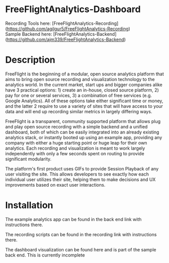 FreeFlightAnalytics-Dashboard
=============================

Recording Tools here: [FreeFlightAnalytics-Recording] (https://github.com/agilgur5/FreeFlightAnalytics-Recording) <br />
Sample Backend here: [FreeFlightAnalytics-Backend] (https://github.com/ajm339/FreeFlightAnalytics-Backend)

Description
=============================

FreeFlight is the beginning of a modular, open source analytics platform that aims to bring open source recording and visualization technology to the analytics world. In the current market, start ups and bigger companies alike have 3 practical options: 1) create an in-house, closed source platform, 2) pay for one or several services, 3) a combination of free services (e.g. Google Analytics). All of these options take either significant time or money, and the latter 2 require to use a variety of sites that will have access to your data and will end up recording similar metrics in largely differing ways. <br />

FreeFlight is a transparent, community supported platform that allows plug and play open source recording with a simple backend and a unified dashboard, both of which can be easily integrated into an already existing analytics stack, or instantly booted up using an example app, providing any company with either a huge starting point or huge leap for their own analytics. Each recording and visualization is meant to work largely independently with only a few seconds spent on routing to provide significant modularity. <br />

The platform's first product uses GIFs to provide Session Playback of any user visiting the site. This allows developers to see exactly how each individual user utilizes their site,  helping them to make decisions and UX improvements based on exact user interactions. <br />

Installation
============================
The example analytics app can be found in the back end link with instructions there. <br />

The recording scripts can be found in the recording link with instructions there. <br />

The dashboard visualization can be found here and is part of the sample back end. This is currently incomplete
